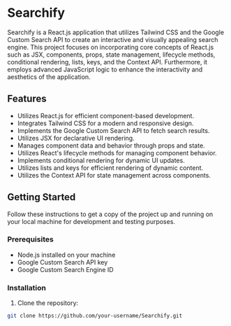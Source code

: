 # Searchify

Searchify is a React.js application that utilizes Tailwind CSS and the Google Custom Search API to create an interactive and visually appealing search engine. This project focuses on incorporating core concepts of React.js such as JSX, components, props, state management, lifecycle methods, conditional rendering, lists, keys, and the Context API. Furthermore, it employs advanced JavaScript logic to enhance the interactivity and aesthetics of the application.

## Features

- Utilizes React.js for efficient component-based development.
- Integrates Tailwind CSS for a modern and responsive design.
- Implements the Google Custom Search API to fetch search results.
- Utilizes JSX for declarative UI rendering.
- Manages component data and behavior through props and state.
- Utilizes React's lifecycle methods for managing component behavior.
- Implements conditional rendering for dynamic UI updates.
- Utilizes lists and keys for efficient rendering of dynamic content.
- Utilizes the Context API for state management across components.

## Getting Started

Follow these instructions to get a copy of the project up and running on your local machine for development and testing purposes.

### Prerequisites

- Node.js installed on your machine
- Google Custom Search API key
- Google Custom Search Engine ID

### Installation

1. Clone the repository:

```bash
git clone https://github.com/your-username/Searchify.git
```


